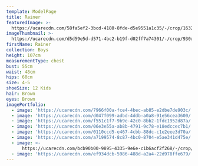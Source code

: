 ```yaml
---
template: ModelPage
title: Rainer
featuredImage: >-
  https://ucarecdn.com/58fa5ef2-3bcd-4180-8fde-d5e9551a1c35/-/crop/1632x1109/0,169/-/preview/
imageThumbnail: >-
  https://ucarecdn.com/d5d59e5d-d571-4bc2-b19f-d02ff7a74301/-/crop/930x1151/406,499/-/preview/
firstName: Rainer
collection: Boys
height: 107cm
measurementType: chest
bust: 55cm
waist: 48cm
hips: 60cm
size: 4-5
shoeSize: 12 Kids
hair: Brown
eyes: Brown
imagePortfolio:
  - image: 'https://ucarecdn.com/7966f00a-fce4-4bec-ab85-e2dbe7de903c/'
  - image: 'https://ucarecdn.com/d047f099-adbd-4ddb-a0a8-91e56cea3600/'
  - image: 'https://ucarecdn.com/f551c1f7-9b9e-42c0-8bb2-1fdc1952d87a/'
  - image: 'https://ucarecdn.com/06e3e55a-ab8b-4791-9c78-e18edccec7b1/'
  - image: 'https://ucarecdn.com/0110ccd5-e467-4cbb-88dc-c1e2eee3d70a/'
  - image: 'https://ucarecdn.com/a7199574-8c87-4bc0-8704-e5ae341d475e/'
  - image: >-
      https://ucarecdn.com/bcb90b00-9895-4335-9e6e-c1b6acf2f268/-/crop/1367x1554/68,0/-/preview/
  - image: 'https://ucarecdn.com/ef934dcb-5986-488d-a2a4-22d978ffe679/'
---
```


